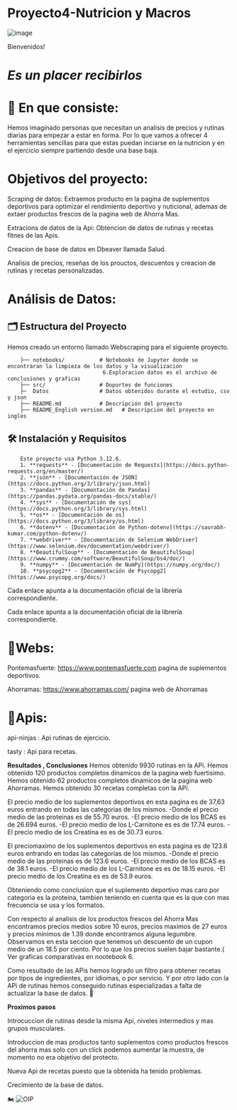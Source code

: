 # Proyecto4-Nutricion y Macros

![image](https://github.com/user-attachments/assets/8d0cb5a0-99b8-42df-a7a3-59b992f1da6e)

Bienvenidos! 

# *Es un placer recibirlos*


# 📝 En que consiste:

Hemos imaginado personas que necesitan un analisis de precios y rutinas diarias para empezar a estar en forma. Por lo que vamos a ofrecer 4 herramientas sencillas para que estas puedan inciarse en la nutricion y en el ejercicio siempre partiendo desde una base baja.

# Objetivos del proyecto:

Scraping de datos: Extraemos producto en la pagina de suplementos deportivos para optimizar el rendimiento deportivo y nuticional, ademas de extaer productos frescos de la pagina web de Ahorra Mas. 

Extracions de datos de la Api: Obtencion de datos de rutinas y recetas fitnes de las Apis.

Creacion de base de datos en Dbeaver llamada Salud.

Analisis de precios, reseñas de los prouctos, descuentos y creacion de rutinas y recetas personalizadas.

# Análisis de Datos:


## 🗂️ Estructura del Proyecto
Hemos creado un entorno llamado Webscraping para el siguiente proyecto.

        ├── notebooks/           # Notebooks de Jupyter donde se encontraran la limpieza de los datos y la visualizacion
                                  6.Exploracion datos es el archivo de conclusiones y graficas
        ├── src/                 # Doportes de funciones
        ├─  Datos                # Datos obtenidos durante el estudio, csv y json
        ├── README.md            # Descripción del proyecto
        ├── README_English version.md   # Descripción del proyecto en ingles
      
## 🛠️ Instalación y Requisitos
        Este proyecto usa Python 3.12.6.
        1. **requests** - [Documentación de Requests](https://docs.python-requests.org/en/master/)
        2. **json** - [Documentación de JSON](https://docs.python.org/3/library/json.html)
        3. **pandas** - [Documentación de Pandas](https://pandas.pydata.org/pandas-docs/stable/)
        4. **sys** - [Documentación de sys](https://docs.python.org/3/library/sys.html)
        5. **os** - [Documentación de os](https://docs.python.org/3/library/os.html)
        6. **dotenv** - [Documentación de Python-dotenv](https://saurabh-kumar.com/python-dotenv/)
        7. **webdriver** - [Documentación de Selenium WebDriver](https://www.selenium.dev/documentation/webdriver/)
        8. **BeautifulSoup** - [Documentación de BeautifulSoup](https://www.crummy.com/software/BeautifulSoup/bs4/doc/)
        9. **numpy** - [Documentación de NumPy](https://numpy.org/doc/)
        10. **psycopg2** - [Documentación de Psycopg2](https://www.psycopg.org/docs/)



Cada enlace apunta a la documentación oficial de la librería correspondiente.

Cada enlace apunta a la documentación oficial de la librería correspondiente.
# 📝Webs:

  Pontemasfuerte: https://www.pontemasfuerte.com pagina de suplementos deportivos.
  
  Ahorramas: https://www.ahorramas.com/ pagina web de Ahorramas
  
 # 📝Apis:
 
   api-ninjas : Api rutinas de ejercicio.
   
   tasty : Api para recetas.
 
**Resultados , Conclusiones**
Hemos obtenido 9930 rutinas en la APi.
Hemos obtenido 120 productos completos dinamicos de la pagina web fuertisimo.
Hemos obtenido 62 productos completos dinamicos de la pagina web Ahorramas.
Hemos obtenido 30 recetas completas con la APi.

El precio medio de los suplementos deportivos en esta pagina es de 37,63 euros entrando en todas las categorias de los mismos.
          -Donde el precio medio de las proteinas es de 55.70 euros.
          -El precio medio de los BCAS es de 26.694 euros.
          -El precio medio de los L-Carnitone es es de 17.74 euros.
          -El precio medio de los Creatina es es de 30.73 euros.
          

El preciomaximo  de los suplementos deportivos en esta pagina es de 123.6 euros entrando en todas las categorias de los mismos.
          -Donde el precio medio de las proteinas es de 123.6 euros.
          -El precio medio de los BCAS es de 38.1 euros.
          -El precio medio de los L-Carnitone es es de 18.15 euros.
          -El precio medio de los Creatina es es de 53.9 euros.

Obteniendo como conclusion que el suplemento deportivo mas caro por categoria es la proteina, tambien teniendo en cuenta que es la que con mas frecuencia se usa y los formatos.


Con respecto al analisis de los productos frescos del Ahorra Mas encontramos precios medios sobre 10 euros, precios maximos de 27 euros y precios minimos de 1.39 donde encontramos alguna legumbre.
Observamos en esta seccion que tenemos un descuento de un cupon medio de un 18.5 por ciento. Por lo que los precios suelen bajar bastante.( Ver graficas comparativas en nootebook 6.


Como resultado de las APis hemos logrado un filtro para obtener recetas por tipos de ingredientes, por idiomas, o por servicio.
Y por otro lado con la APi de rutinas hemos conseguido rutinas especializadas a falta de actualizar la base de datos.
🌟

 
**Proximos pasos**

Introcuccion de rutinas desde la misma Api, niveles intermedios y mas grupos musculares.

Introduccion de mas productos tanto suplementos como productos frescos del ahorra mas solo con un click podemos aumentar la muestra, de momento no era objetivo del protecto.

Nueva Api de recetas puesto que la obtenida ha tenido problemas.

Crecimiento de la base de datos.

🏍️
![OIP](https://github.com/user-attachments/assets/a3261f22-9193-45df-bf33-14a396dfd988)
